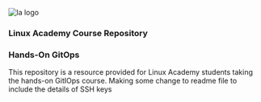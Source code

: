 ![la logo](https://user-images.githubusercontent.com/42839573/67322755-818e9400-f4df-11e9-97c1-388bf357353d.png)

### Linux Academy Course Repository
### Hands-On GitOps

This repository is a resource provided for Linux Academy students taking the hands-on GitIOps course.
Making some change to readme file to include the details of SSH keys
